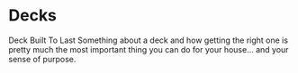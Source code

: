 # Decks
Deck Built To Last   Something about a deck and how getting the right one is pretty much the most important thing you can do for your house... and your sense of purpose.
